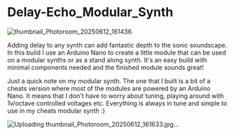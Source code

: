 # Delay-Echo_Modular_Synth

![thumbnail_Photoroom_20250612_161436](https://github.com/user-attachments/assets/db11aca3-e615-47bf-800e-7c5643b5fd54)


Adding delay to any synth can add fantastic depth to the sonic soundscape. In this build I use an Arduino Nano to create a little module that can be used on a modular synths or as a stand along synth. It's an easy build with minimal components needed and the finished module sounds great!


Just a quick note on my modular synth. The one that I built is a bit of a cheats version where most of the modules are powered by an Arduino Nano. It means that I don't have to worry about tuning, playing around with 1v/octave controlled voltages etc. Everything is always in tune and simple to use in my cheats modular synth :)


![Uploading thumbnail_Photoroom_20250612_161633.jpg…]()

